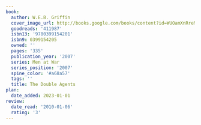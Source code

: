 ```yaml
---
book:
  author: W.E.B. Griffin
  cover_image_url: http://books.google.com/books/content?id=WUOamXnRreMC&printsec=frontcover&img=1&zoom=1&edge=curl&source=gbs_api
  goodreads: '411987'
  isbn13: '9780399154201'
  isbn9: 0399154205
  owned: ''
  pages: '335'
  publication_year: '2007'
  series: Men at War
  series_position: '2007'
  spine_color: '#a68a57'
  tags: ''
  title: The Double Agents
plan:
  date_added: 2023-01-01
review:
  date_read: '2010-01-06'
  rating: '3'
---
```


